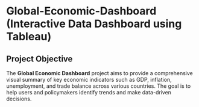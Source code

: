 # Global-Economic-Dashboard (Interactive Data Dashboard using Tableau)

## Project Objective

The **Global Economic Dashboard** project aims to provide a comprehensive visual summary of key economic indicators such as GDP, inflation, unemployment, and trade balance across various countries. The goal is to help users and policymakers identify trends and make data-driven decisions.

